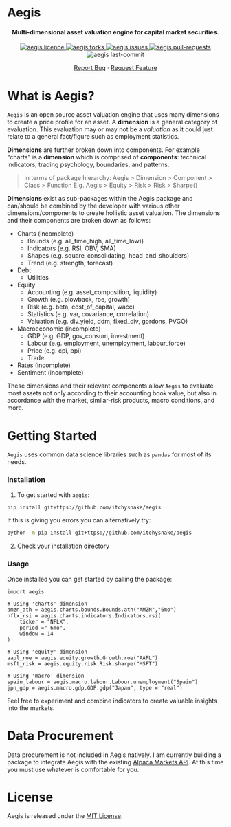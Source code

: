 # Aegis
<p align="center">
    </a>
    <h4 align="center">Multi-dimensional asset valuation engine for capital market securities.</h4>
</p>

<div align="center">
    <a href="https://github.com/itchysnake/aegis/blob/master/LICENSE" target="blank">
        <img src="https://img.shields.io/github/license/itchysnake/aegis" alt="aegis licence"/>
    </a>
    <a href="https://github.com/itchysnake/aegis/fork" target="blank">
        <img src="https://img.shields.io/github/forks/itchysnake/aegis" alt="aegis forks"/>
    </a>
    <a href="https://github.com/itchysnake/aegis/issues" target="blank">
        <img src="https://img.shields.io/github/issues/itchysnake/aegis" alt="aegis issues"/>
    </a>
    <a href="https://github.com/itchysnake/aegis/pulls" target="blank">
        <img src="https://img.shields.io/github/issues-pr/itchysnake/aegis" alt="aegis pull-requests"/>
    </a>
    <img src="https://img.shields.io/github/last-commit/itchysnake/aegis" alt="aegis last-commit"/>
</div>

<p align="center">
    <a href="https://github.com/itchysnake/aegis/issues/new/choose">Report Bug</a>
    ·
    <a href="https://github.com/itchysnake/aegis/issues/new/choose">Request Feature</a>
</p>

# What is Aegis?

`Aegis` is an open source asset valuation engine that uses many dimensions to create a price profile for an asset. A **dimension** is a general category of evaluation. This evaluation may or may not be a _valuation_ as it could just relate to a general fact/figure such as employment statistics.

**Dimensions** are further broken down into components. For example "charts" is a **dimension** which is comprised of **components**: technical indicators, trading psychology, boundaries, and patterns. 

> In terms of package hierarchy: Aegis > Dimension > Component > Class > Function
> E.g. Aegis > Equity > Risk > Risk > Sharpe()

**Dimensions** exist as sub-packages within the Aegis package and can/should be combined by the developer with various other dimensions/components to create hollistic asset valuation. The dimensions and their components are broken down as follows:
* Charts (incomplete)
    * Bounds (e.g. all_time_high, all_time_low))
    * Indicators (e.g. RSI, OBV, SMA)
    * Shapes (e.g. square_consolidating, head_and_shoulders)
    * Trend (e.g. strength, forecast)
* Debt
    * Utilities
* Equity
    * Accounting (e.g. asset_composition, liquidity)
    * Growth (e.g. plowback, roe, growth)
    * Risk (e.g. beta, cost_of_capital, wacc)
    * Statistics (e.g. var, covariance, correlation)
    * Valuation (e.g. div_yield, ddm, fixed_div, gordons, PVGO)
* Macroeconomic (incomplete)
    * GDP (e.g. GDP, gov_consum, investment)
    * Labour (e.g. employment, unemployment, labour_force)
    * Price (e.g. cpi, ppi)
    * Trade
* Rates (incomplete)
* Sentiment (incomplete)

These dimensions and their relevant components allow `Aegis` to evaluate most assets not only according to their accounting book value, but also in accordance with the market, similar-risk products, macro conditions, and more.

# Getting Started

`Aegis` uses common data science libraries such as `pandas` for most of its needs.

### Installation
1. To get started with `aegis`:
```bash
pip install git+ttps://github.com/itchysnake/aegis
```

If this is giving you errors you can alternatively try:

```bash
python -m pip install git+ttps://github.com/itchysnake/aegis
```

2. Check your installation directory

### Usage
Once installed you can get started by calling the package:

```
import aegis

# Using 'charts' dimension
amzn_ath = aegis.charts.bounds.Bounds.ath("AMZN","6mo")
nflx_rsi = aegis.charts.indicators.Indicators.rsi(
    ticker = "NFLX", 
    period =" 6mo",
    window = 14
)

# Using 'equity' dimension
aapl_roe = aegis.equity.growth.Growth.roe("AAPL")
msft_risk = aegis.equity.risk.Risk.sharpe("MSFT")

# Using 'macro' dimension
spain_labour = aegis.macro.labour.Labour.unemployment("Spain")
jpn_gdp = aegis.macro.gdp.GDP.gdp("Japan", type = "real")
```

Feel free to experiment and combine indicators to create valuable insights into the markets.

# Data Procurement

Data procurement is not included in Aegis natively. I am currently building a package to integrate Aegis with the existing [Alpaca Markets API](https://github.com/alpacahq/alpaca-trade-api-python). At this time you must use whatever is comfortable for you.

# License

Aegis is released under the [MIT License](https://github.com/itchysnake/aegis/blob/master/LICENSE).
